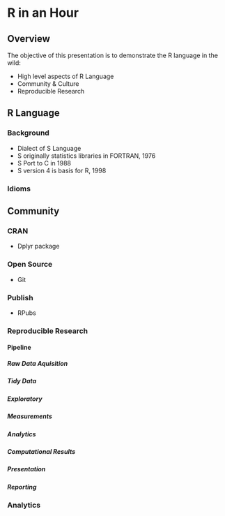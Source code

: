 # R in an Hour
## Overview
The objective of this presentation is to demonstrate the R language in the wild:

- High level aspects of R Language
- Community & Culture
- Reproducible Research

## R Language
### Background
- Dialect of S Language
- S originally statistics libraries in FORTRAN, 1976
- S Port to C in 1988
- S version 4 is basis for R, 1998
### Idioms

## Community
### CRAN
- Dplyr package
### Open Source
- Git
### Publish
- RPubs
### Reproducible Research
#### Pipeline
##### Raw Data Aquisition
##### Tidy Data
##### Exploratory
##### Measurements
##### Analytics
##### Computational Results
##### Presentation
##### Reporting
### Analytics
